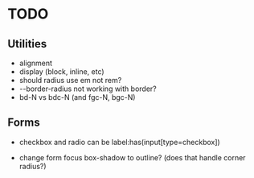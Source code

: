 # TODO

## Utilities

* alignment
* display (block, inline, etc)
* should radius use em not rem?
* --border-radius not working with border?
* bd-N vs bdc-N (and fgc-N, bgc-N)

## Forms

* checkbox and radio can be label:has(input[type=checkbox])

* change form focus box-shadow to outline? (does that handle corner radius?)